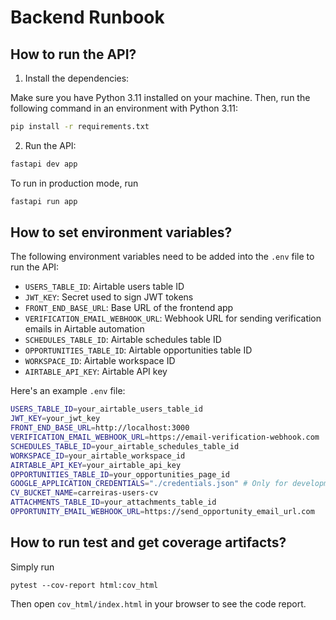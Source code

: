 # Backend Runbook

## How to run the API?

1. Install the dependencies:

Make sure you have Python 3.11 installed on your machine. Then, run the following command in an environment with Python 3.11:

```sh
pip install -r requirements.txt
```

2. Run the API:

```sh
fastapi dev app
```

To run in production mode, run

```sh
fastapi run app
```

## How to set environment variables?

The following environment variables need to be added into the `.env` file to run the API:

- `USERS_TABLE_ID`: Airtable users table ID
- `JWT_KEY`: Secret used to sign JWT tokens
- `FRONT_END_BASE_URL`: Base URL of the frontend app
- `VERIFICATION_EMAIL_WEBHOOK_URL`: Webhook URL for sending verification emails in Airtable automation
- `SCHEDULES_TABLE_ID`: Airtable schedules table ID
- `OPPORTUNITIES_TABLE_ID`: Airtable opportunities table ID
- `WORKSPACE_ID`: Airtable workspace ID
- `AIRTABLE_API_KEY`: Airtable API key

Here's an example `.env` file:

```sh
USERS_TABLE_ID=your_airtable_users_table_id
JWT_KEY=your_jwt_key
FRONT_END_BASE_URL=http://localhost:3000
VERIFICATION_EMAIL_WEBHOOK_URL=https://email-verification-webhook.com
SCHEDULES_TABLE_ID=your_airtable_schedules_table_id
WORKSPACE_ID=your_airtable_workspace_id
AIRTABLE_API_KEY=your_airtable_api_key
OPPORTUNITIES_TABLE_ID=your_opportunities_page_id
GOOGLE_APPLICATION_CREDENTIALS="./credentials.json" # Only for development
CV_BUCKET_NAME=carreiras-users-cv
ATTACHMENTS_TABLE_ID=your_attachments_table_id
OPPORTUNITY_EMAIL_WEBHOOK_URL=https://send_opportunity_email_url.com
```

## How to run test and get coverage artifacts?

Simply run

```
pytest --cov-report html:cov_html
```

Then open `cov_html/index.html` in your browser to see the code report.
